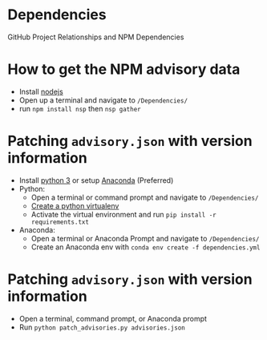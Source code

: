 # Dependencies
GitHub Project Relationships and NPM Dependencies

# How to get the NPM advisory data
 - Install [nodejs](https://nodejs.org/en/download/)
 - Open up a terminal and navigate to `/Dependencies/`
 - run `npm install nsp` then `nsp gather`

# Patching ```advisory.json``` with version information
- Install [python 3](https://www.python.org/downloads/) or setup [Anaconda](https://www.anaconda.com/download/) (Preferred)
- Python:
  - Open a terminal or command prompt and navigate to `/Dependencies/`
  - [Create a python virtualenv](https://packaging.python.org/guides/installing-using-pip-and-virtualenv/)
  - Activate the virtual environment and run `pip install -r requirements.txt`
- Anaconda:
  - Open a terminal or Anaconda Prompt and navigate to `/Dependencies/`
  - Create an Anaconda env with `conda env create -f dependencies.yml`

# Patching ```advisory.json``` with version information
- Open a terminal, command prompt, or Anaconda prompt
- Run `python patch_advisories.py advisories.json`